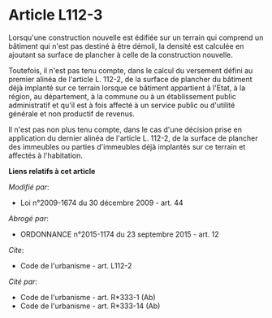 # Article L112-3

Lorsqu'une construction nouvelle est édifiée sur un terrain qui comprend un bâtiment qui n'est pas destiné à être démoli, la
densité est calculée en ajoutant sa surface de plancher à celle de la construction nouvelle. 

Toutefois, il n'est pas tenu compte, dans le calcul du versement défini au premier alinéa de l'article L. 112-2, de la
surface de plancher du bâtiment déjà implanté sur ce terrain lorsque ce bâtiment appartient à l'Etat, à la région, au
département, à la commune ou à un établissement public administratif et qu'il est à fois affecté à un service public ou
d'utilité générale et non productif de revenus. 

Il n'est pas non plus tenu compte, dans le cas d'une décision prise en application du dernier alinéa de l'article L. 112-2,
de la surface de plancher des immeubles ou parties d'immeubles déjà implantés sur ce terrain et affectés à l'habitation.

**Liens relatifs à cet article**

_Modifié par_:

  - Loi n°2009-1674 du 30 décembre 2009 - art. 44

_Abrogé par_:

  - ORDONNANCE n°2015-1174 du 23 septembre 2015 - art. 12

_Cite_:

  - Code de l'urbanisme - art. L112-2

_Cité par_:

  - Code de l'urbanisme - art. R*333-1 (Ab)
  - Code de l'urbanisme - art. R*333-14 (Ab)
